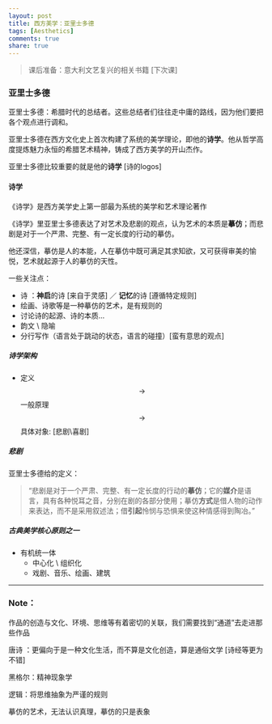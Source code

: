 ```yaml
---
layout: post
title: 西方美学：亚里士多德
tags: [Aesthetics]
comments: true
share: true
---
```


> 课后准备：意大利文艺复兴的相关书籍 [下次课]

### 亚里士多德

亚里士多德：希腊时代的总结者。这些总结者们往往走中庸的路线，因为他们要把各个观点进行调和。

亚里士多德在西方文化史上首次构建了系统的美学理论，即他的**诗学**。他从哲学高度提炼魅力永恒的希腊艺术精神，铸成了西方美学的开山杰作。 

亚里士多德比较重要的就是他的**诗学** [诗的logos]

#### 诗学

《诗学》是西方美学史上第一部最为系统的美学和艺术理论著作

《诗学》里亚里士多德表达了对艺术及悲剧的观点，认为艺术的本质是**摹仿**；而悲剧是对于一个严肃、完整、有一定长度的行动的摹仿。

他还深信，摹仿是人的本能，人在摹仿中既可满足其求知欲，又可获得审美的愉悦，艺术就起源于人的摹仿的天性。

一些关注点：

- 诗 ：**神启**的诗 [来自于灵感] ／ **记忆**的诗 [遵循特定规则]
- 绘画、诗歌等是一种摹仿的艺术，是有规则的
- 讨论诗的起源、诗的本质...
- 韵文 \  隐喻
- 分行写作（语言处于跳动的状态，语言的碰撞）[蛮有意思的观点]

##### 诗学架构

- 定义  $$\rightarrow$$  一般原理  $$\rightarrow$$  具体对象: [悲剧\喜剧]

##### 悲剧

亚里士多德给的定义：

> “悲剧是对于一个严肃、完整、有一定长度的行动的**摹仿**；它的**媒介**是语言，具有各种悦耳之音，分别在剧的各部分使用；摹仿**方式**是借人物的动作来表达，而不是采用叙述法；借**引起**怜悯与恐惧来使这种情感得到陶冶。”

##### 古典美学核心原则之一

- 有机统一体
  - 中心化 \ 组织化
  - 戏剧、音乐、绘画、建筑

 ----

### Note：

作品的创造与文化、环境、思维等有着密切的关联，我们需要找到“通道”去走进那些作品

唐诗 ：更偏向于是一种文化生活，而不算是文化创造，算是通俗文学 [诗经等更为不错]

黑格尔：精神现象学

逻辑：将思维抽象为严谨的规则

摹仿的艺术，无法认识真理，摹仿的只是表象

